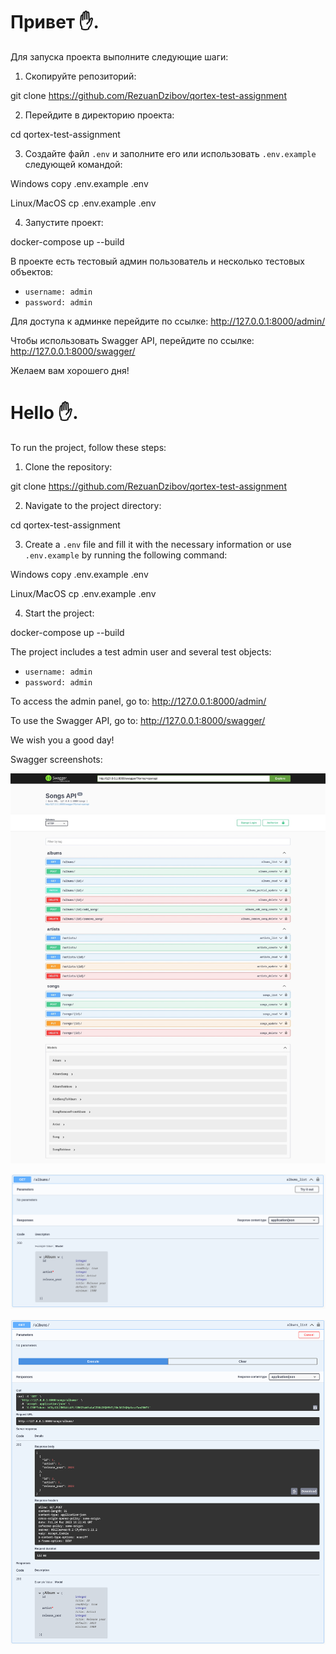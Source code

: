 # Привет ✋.

Для запуска проекта выполните следующие шаги:

1. Скопируйте репозиторий:

git clone https://github.com/RezuanDzibov/qortex-test-assignment

2. Перейдите в директорию проекта:

cd qortex-test-assignment

3. Создайте файл `.env` и заполните его или использовать `.env.example` следующей командой:

Windows
copy .env.example .env

Linux/MacOS
cp .env.example .env

4. Запустите проект:

docker-compose up --build

В проекте есть тестовый админ пользователь и несколько тестовых объектов:

- `username: admin`
- `password: admin`

Для доступа к админке перейдите по ссылке: http://127.0.0.1:8000/admin/

Чтобы использовать Swagger API, перейдите по ссылке: http://127.0.0.1:8000/swagger/

Желаем вам хорошего дня!
# Hello ✋.

To run the project, follow these steps:

1. Clone the repository:

git clone https://github.com/RezuanDzibov/qortex-test-assignment

2. Navigate to the project directory:

cd qortex-test-assignment

3. Create a `.env` file and fill it with the necessary information or use `.env.example` by running the following command:

Windows
copy .env.example .env

Linux/MacOS
cp .env.example .env

4. Start the project:

docker-compose up --build

The project includes a test admin user and several test objects:

- `username: admin`
- `password: admin`

To access the admin panel, go to: http://127.0.0.1:8000/admin/

To use the Swagger API, go to: http://127.0.0.1:8000/swagger/

We wish you a good day!

Swagger screenshots:

![Swagger UI](./pics/Swagger%20UI.jpeg)

![Swagger UI Expandend Operation](./pics/Swagger%20UI%20expandend%20operation.png)

![Swagger UI Response Example](./pics/Swagger%20UI%20resoponse%20example.png)
